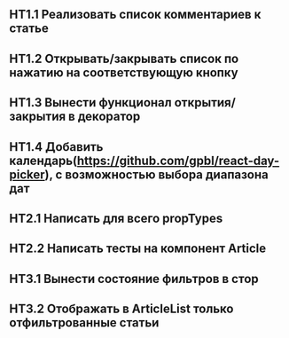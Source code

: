 ## HT1.1 Реализовать список комментариев к статье
## HT1.2 Открывать/закрывать список по нажатию на соответствующую кнопку
## HT1.3 Вынести функционал открытия/закрытия в декоратор
## HT1.4 Добавить календарь(https://github.com/gpbl/react-day-picker), c возможностью выбора диапазона дат

## HT2.1 Написать для всего propTypes
## HT2.2 Написать тесты на компонент Article

## HT3.1 Вынести состояние фильтров в стор
## HT3.2 Отображать в ArticleList только отфильтрованные статьи